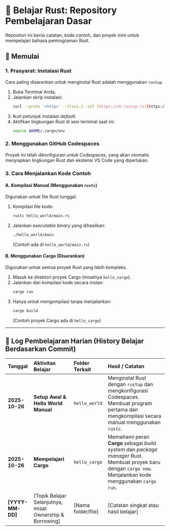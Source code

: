 # 🦀 Belajar Rust: Repository Pembelajaran Dasar

Repositori ini berisi catatan, kode contoh, dan proyek mini untuk mempelajari bahasa pemrograman Rust.

## 🚀 Memulai

### 1. Prasyarat: Instalasi Rust

Cara paling disarankan untuk menginstal Rust adalah menggunakan `rustup`.

1.  Buka Terminal Anda.
2.  Jalankan skrip instalasi:
    ```bash
    curl --proto '=https' --tlsv1.2 -sSf [https://sh.rustup.rs](https://sh.rustup.rs) | sh
    ```
3.  Ikuti petunjuk instalasi *default*.
4.  Aktifkan lingkungan Rust di sesi terminal saat ini:
    ```bash
    source $HOME/.cargo/env
    ```

### 2. Menggunakan GitHub Codespaces

Proyek ini telah dikonfigurasi untuk Codespaces, yang akan otomatis menyiapkan lingkungan Rust dan ekstensi VS Code yang diperlukan.

### 3. Cara Menjalankan Kode Contoh

#### A. Kompilasi Manual (Menggunakan `rustc`)

Digunakan untuk file Rust tunggal.

1.  Kompilasi file kode:
    ```bash
    rustc hello_world/main.rs 
    ```
2.  Jalankan *executable binary* yang dihasilkan:
    ```bash
    ./hello_world/main 
    ```
    (Contoh ada di `hello_world/main.rs`)

#### B. Menggunakan Cargo (Disarankan)

Digunakan untuk semua proyek Rust yang lebih kompleks.

1.  Masuk ke direktori proyek Cargo (misalnya `hello_cargo`).
2.  Jalankan dan kompilasi kode secara instan:
    ```bash
    cargo run
    ```
3.  Hanya untuk mengompilasi tanpa menjalankan:
    ```bash
    cargo build
    ```
    (Contoh proyek Cargo ada di `hello_cargo`)

---

## 📅 Log Pembelajaran Harian (History Belajar Berdasarkan Commit)

| Tanggal | Aktivitas Belajar | Folder Terkait | Hasil / Catatan |
| :--- | :--- | :--- | :--- |
| **2025-10-26** | **Setup Awal & Hello World Manual** | `hello_world` | Menginstal Rust dengan `rustup` dan mengkonfigurasi Codespaces. Membuat program pertama dan mengkompilasi secara manual menggunakan `rustc`. |
| **2025-10-26** | **Mempelajari Cargo** | `hello_cargo` | Memahami peran **Cargo** sebagai *build system* dan *package manager* Rust. Membuat proyek baru dengan `cargo new`. Menjalankan kode menggunakan `cargo run`. |
| **[YYYY-MM-DD]** | [Topik Belajar Selanjutnya, misal: Ownership & Borrowing] | [Nama folder/file] | [Catatan singkat atau hasil belajar] |